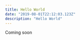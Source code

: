 ```yaml
---
title: Hello World
date: "2019-08-01T22:12:03.123Z"
description: "Hello World"
---
```


Coming soon

